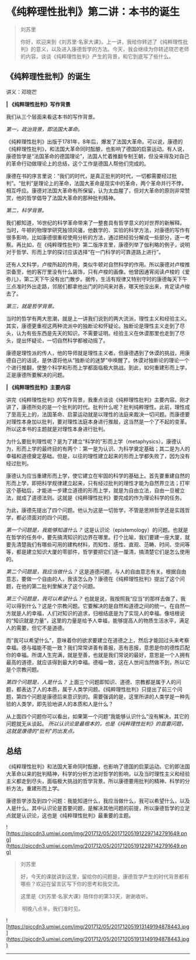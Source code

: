 # 《纯粹理性批判》第二讲：本书的诞生

> 刘苏里
> 
> 你好，欢迎来到《刘苏里·名家大课》。上一讲，我给你转述了《纯粹理性批判》的意义，以及进入康德哲学的方法。今天，我会继续为你转述晓芒老师的内容，谈谈《纯粹理性批判》产生的背景，和它到底写了些什么。

## 《纯粹理性批判》的诞生

讲义：邓晓芒

 **| 《纯粹理性批判》写作背景**

我们从三个层面来看这本书的写作背景。

 *第一，政治背景，即法国大革命。*

《纯粹理性批判》出版于1781年，8年后，爆发了法国大革命。可以说，康德的《纯粹理性批判》，和法国大革命同时酝酿，也影响了德国的启蒙运动。有人说，康德哲学是“法国革命的德国理论”，法国人忙着推翻专制王朝，但没来得及对自己的革命行动做理论上的总结，这个工作是德国人帮他们完成的。

康德在书的序言里说：“我们的时代，是真正批判的时代，一切都需要经过批判”。“批判”是理论上的革命，法国大革命是现实中的革命，两个革命并行不悖，相互呼应。康德对法国大革命有所保留，认为太血腥了，但对大革命的原则非常赞赏，他的哲学倡导了法国大革命的那种批判精神。

 *第二，科学背景。*

我们都知道，16世纪的科学革命带来了一整套具有哲学意义的对世界的新解释。当时，牛顿的物理学研究独领风骚，他数学的、实验的科学方法，对康德的写作有很多影响，比如康德很重视使用分析的方法，通过把经验分解成一些部分，逐一考察。再比如，在《纯粹理性批判》第二版序言里，康德列举了伽利略的例子，说明对于哲学、形而上学的探讨应该选择“在一门科学的可靠道路上进行”。

还有人文科学，卢梭所起的作用，类似牛顿对自然科学的作用。所以康德对卢梭推崇备至，他的客厅里没有什么装饰，只有卢梭的画像。他曾因通宵阅读卢梭的《爱弥儿》，第二天下午没有出门散步。据传，生活有规律又特别守时的康德每天下午三点准时外出走路，邻居们都拿他出门的时间来对表，哪天他没出来，肯定读卢梭去了。

 *第三，就是哲学背景。*

当时的哲学有两大思潮，就是上一讲我们说到的两大流派，理性主义和经验主义。其实，康德更重视这两种流派中的独断论和怀疑论。独断论是理性主义走到了尽头，认为有些东西是先天的知识，不需要证明。经验主义在休谟那里也走到了尽头，提出怀疑论，一切自然科学都被动摇了。

康德是理性派的传人，他的导师就是理性主义者。但康德遇到了休谟的挑战，用康德自己的话说，是休谟将他从“独断论的迷梦”中唤醒了。休谟对独断论的理论一个个进行推翻，使整个科学和形而上学都面临极大挑战。到此，如何重建形而上学，正是康德所要解决的问题。

 **| 《纯粹理性批判》主要内容**

讲完《纯粹理性批判》的写作背景，我重点谈谈《纯粹理性批判》主要内容。刚才讲了，康德所处的是一个批判的时代。批判什么呢？批判纯粹理性。此前，理性成了至高无上的，法国革命、启蒙运动就是以理性的法庭来裁决一切问题。而康德要对理性本身加以批判，要对理性法庭本身进行推敲，这当然是一个了不起的变革。所以这本书的主题就是对理性本身进行批判。

为什么要批判理性呢？是为了建立“科学的”形而上学（metaphysics）。康德认为，形而上学的最终目的有两个：第一是为认识、为科学奠定基础；其二是为人的幸福和道德奠定基础。但是，以往的理性建立起来的形而上学都失败了，因为没有经过批判。

康德认为应当重建形而上学，使它建立在牢固的科学的基础上。首先要重建自然的形而上学，即把科学规律建立起来，只有经过批判的理性才能为自然界立法；打牢这个基础后，才能进一步建立道德的形而上学，就是为自由立法，自由一旦被立法，就成了道德法则。这就是《纯粹理性批判》要完成的作为理论科学的任务。

为此，康德先提出了四个问题。他认为这是一切哲学，不管是思辨哲学还是实践哲学，都必须面对的四个问题。

 *第一个问题是，我能够知道什么？* 这是认识论（epistemology）的问题。也就是在哲学的任务中，要先搞清知识的边界在哪里。打个比喻，我们要建一座大厦，就要先清楚我们有哪些可用的建构材料，而知性、感性、直观、范畴、时间、空间等等，都是建立知识大厦的零部件，哲学要把它们逐一厘清，搞清楚它们是怎么使用的。

 *第二个问题是，我应当做什么？* 这是道德问题，与人的自由意志有关。根据自由意志，要做一个自由的人，我该怎么办？康德在《纯粹理性批判》提出了这个问题，在他的第二批判里解决了这个问题。

 *第三个问题是，我可以希望什么？* 也就是说，我按照我“应当”的那样去做了，我可以得到什么？这是个宗教问题。它要解决的是自然和道德之间的统一。在自然一方就是人的幸福，人们对知识的追求，归根结底是为了实现人的幸福。像培根说的“知识就是力量”，这里的力量是给予人幸福，能够提高人的物质生活水平，满足人的需要，但它不是道德。

而“我可以希望什么”，意味着你的欲求要建立在道德之上，然后才能回过头来考察幸福。德与福能不能一致？我们常常讲善有善报，恶有恶报，意思是你的德性匹配你的幸福。所谓人生完满，就是至善，也就是我们常说的最好，意思是一个人拥有最高的道德，就应该得到最大的幸福。德福一致，这在人世间当然做不到，所以它是个宗教问题。

 *第四个问题是，人是什么？* 上面三个问题即知识、道德、宗教都是属于人的问题，都表达了人的本质，属于人类学问题。《纯粹理性批判》只提出了前三个问题，第四个问题是康德后来意识到的。需要强调的是，这里所讲的人类学是一种先验的人类学，即先验地讲人的本质和人是什么？

从上面四个问题你可以看出，如果第一个问题“我能够认识什么”没有解决，其它的问题就无从谈起。 *所以认识论是最根本的，也是《纯粹理性批判》的首要问题，这就是康德的“批判”的出发点。*

## 总结

《纯粹理性批判》和法国大革命同时酝酿，也影响了德国的启蒙运动。它的即法国大革命以来的批判精神，科学的分析方法对哲学的影响，以及当时理性主义和经验主义都走到尽头，面临极大挑战的哲学背景。所以康德要用批判的精神、科学的分析方法，重建形而上学。

康德哲学涉及到四个问题：我能知道什么，我应当做什么，我可以希望什么，以及人是什么。其中认识论是首要问题，是解决其他问题的前提，所以康德哲学的立足点就是认识论，这也是《纯粹理性批判》最重要的主题。

![https://piccdn3.umiwi.com/img/201712/05/201712051912297142791649.png](https://piccdn3.umiwi.com/img/201712/05/201712051912297142791649.png)

> 刘苏里
> 
> 好，今天的课就讲到这里，留给你的问题是，康德哲学产生的时代背景都有哪些？欢迎在留言区写下你的思考和我交流。
> 
> 这里是《刘苏里·名家大课》陪伴你的第33天，谢谢收听。
> 
>  明晚八点半，我们准时见。

![https://piccdn3.umiwi.com/img/201712/05/201712051913149194878443.jpg](https://piccdn3.umiwi.com/img/201712/05/201712051913149194878443.jpg)

---
